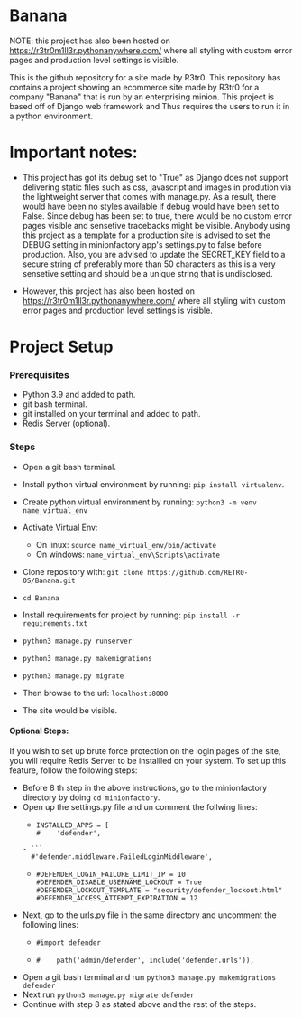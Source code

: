 # Banana
NOTE: this project has also been hosted on https://r3tr0m1ll3r.pythonanywhere.com/ where all styling with custom error pages and production level settings is visible.

This is the github repository for a site made by R3tr0. This repository has contains a project showing an ecommerce site made by R3tr0 for a company "Banana" that is run by an enterprising minion. This project is based off of Django web framework and Thus requires the users to run it in a python environment.

# Important notes:

- This project has got its debug set to "True" as Django does not support delivering static files such as css, javascript and images in prodution via the lightweight server that comes with manage.py. As a result, there would have been no styles available if debug would have been set to False. Since debug has been set to true, there would be no custom error pages visible and sensetive tracebacks might be visible. Anybody using this project as a template for a production site is advised to set the DEBUG setting in minionfactory app's settings.py to false before production. Also, you are advised to update the SECRET_KEY field to a secure string of preferably more than 50 characters as this is a very sensetive setting and should be a unique string that is undisclosed.

- However, this project has also been hosted on https://r3tr0m1ll3r.pythonanywhere.com/ where all styling with custom error pages and production level settings is visible.

# Project Setup
### Prerequisites
  - Python 3.9 and added to path.
  - git bash terminal.
  - git installed on your terminal and added to path.
  - Redis Server (optional).
  
### Steps
- Open a git bash terminal.

- Install python virtual environment by running: `pip install virtualenv`. 

- Create python virtual environment by running: `python3 -m venv name_virtual_env`

- Activate Virtual Env:
  - On linux: `source name_virtual_env/bin/activate`
  - On windows: `name_virtual_env\Scripts\activate`

- Clone repository with: `git clone https://github.com/RETR0-OS/Banana.git`

- `cd Banana`

- Install requirements for project by running: `pip install -r requirements.txt`

- `python3 manage.py runserver`
- `python3 manage.py makemigrations`
- `python3 manage.py migrate`
- Then browse to the url: `localhost:8000`
- The site would be visible.

#### Optional Steps:
If you wish to set up brute force protection on the login pages of the site, you will require Redis Server to be installled on your system.
To set up this feature, follow the following steps:
- Before 8 th step in the above instructions, go to the minionfactory directory by doing `cd minionfactory`.
- Open up the settings.py file and un comment the follwing lines:
  - ```
    INSTALLED_APPS = [
    #    'defender',
  ```
  - ``` 
    #'defender.middleware.FailedLoginMiddleware', 
    ```
  - ``` 
    #DEFENDER_LOGIN_FAILURE_LIMIT_IP = 10
    #DEFENDER_DISABLE_USERNAME_LOCKOUT = True
    #DEFENDER_LOCKOUT_TEMPLATE = "security/defender_lockout.html"
    #DEFENDER_ACCESS_ATTEMPT_EXPIRATION = 12
    ```
- Next, go to the urls.py file in the same directory and uncomment the following lines:
  - ```
    #import defender
    ```
  - ```
    #    path('admin/defender', include('defender.urls')),
    ```
 - Open a git bash terminal and run `python3 manage.py makemigrations defender`
 - Next run `python3 manage.py migrate defender`
 - Continue with step 8 as stated above and the rest of the steps.

